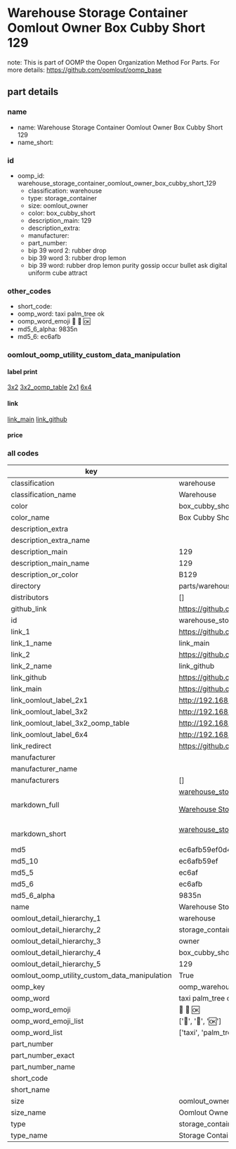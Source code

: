 # Warehouse Storage Container Oomlout Owner Box Cubby Short 129  

note: This is part of OOMP the Oopen Organization Method For Parts. For more details: https://github.com/oomlout/oomp_base

##  part details
  







### name
* name: Warehouse Storage Container Oomlout Owner Box Cubby Short 129
* name_short: 
### id
* oomp_id: warehouse_storage_container_oomlout_owner_box_cubby_short_129
  * classification: warehouse
  * type: storage_container
  * size: oomlout_owner
  * color: box_cubby_short
  * description_main: 129
  * description_extra: 
  * manufacturer: 
  * part_number: 
  * bip 39 word 2: rubber drop
  * bip 39 word 3: rubber drop lemon
  * bip 39 word: rubber drop lemon purity gossip occur bullet ask digital uniform cube attract

### other_codes
* short_code: 
* oomp_word: taxi palm_tree ok
* oomp_word_emoji :taxi: :palm_tree: :ok:
* md5_6_alpha: 9835n
* md5_6: ec6afb






### oomlout_oomp_utility_custom_data_manipulation
#### label print
[3x2](http://192.168.1.245:1112/?label=oomp%209835n)
[3x2_oomp_table](http://192.168.1.108:1112/?label=oomp%209835n)
[2x1](http://192.168.1.242:1112/?label=oomp%209835n)
[6x4](http://192.168.1.55:1112/?label=oomp%209835n)    

#### link

[link_main](https://github.com/oomlout/oomlout_oomp_version_1_messy/tree/main/parts/warehouse_storage_container_oomlout_owner_box_cubby_short_129) [link_github](https://github.com/oomlout/oomlout_oomp_version_1_messy/tree/main/parts/warehouse_storage_container_oomlout_owner_box_cubby_short_129)                             

#### price







### all codes 
| key | value |  
| --- | --- |  
| classification | warehouse |  
| classification_name | Warehouse |  
| color | box_cubby_short |  
| color_name | Box Cubby Short |  
| description_extra |  |  
| description_extra_name |  |  
| description_main | 129 |  
| description_main_name | 129 |  
| description_or_color | B129 |  
| directory | parts/warehouse_storage_container_oomlout_owner_box_cubby_short_129 |  
| distributors | [] |  
| github_link | https://github.com/oomlout/oomlout_oomp_part_src/tree/main/parts/warehouse_storage_container_oomlout_owner_box_cubby_short_129 |  
| id | warehouse_storage_container_oomlout_owner_box_cubby_short_129 |  
| link_1 | https://github.com/oomlout/oomlout_oomp_version_1_messy/tree/main/parts/warehouse_storage_container_oomlout_owner_box_cubby_short_129 |  
| link_1_name | link_main |  
| link_2 | https://github.com/oomlout/oomlout_oomp_version_1_messy/tree/main/parts/warehouse_storage_container_oomlout_owner_box_cubby_short_129 |  
| link_2_name | link_github |  
| link_github | https://github.com/oomlout/oomlout_oomp_version_1_messy/tree/main/parts/warehouse_storage_container_oomlout_owner_box_cubby_short_129 |  
| link_main | https://github.com/oomlout/oomlout_oomp_version_1_messy/tree/main/parts/warehouse_storage_container_oomlout_owner_box_cubby_short_129 |  
| link_oomlout_label_2x1 | http://192.168.1.242:1112/?label=oomp%209835n |  
| link_oomlout_label_3x2 | http://192.168.1.245:1112/?label=oomp%209835n |  
| link_oomlout_label_3x2_oomp_table | http://192.168.1.108:1112/?label=oomp%209835n |  
| link_oomlout_label_6x4 | http://192.168.1.55:1112/?label=oomp%209835n |  
| link_redirect | https://github.com/oomlout/oomlout_oomp_version_1_messy/tree/main/parts/warehouse_storage_container_oomlout_owner_box_cubby_short_129 |  
| manufacturer |  |  
| manufacturer_name |  |  
| manufacturers | [] |  
| markdown_full | [warehouse_storage_container_oomlout_owner_box_cubby_short_129](none)<br>[](none)<br>[Warehouse Storage Container Oomlout Owner Box Cubby Short 129](none)<br><br> |  
| markdown_short | [warehouse_storage_container_oomlout_owner_box_cubby_short_129](none)<br><br> |  
| md5 | ec6afb59ef0d43c663327ae4ff90dde6 |  
| md5_10 | ec6afb59ef |  
| md5_5 | ec6af |  
| md5_6 | ec6afb |  
| md5_6_alpha | 9835n |  
| name | Warehouse Storage Container Oomlout Owner Box Cubby Short 129 |  
| oomlout_detail_hierarchy_1 | warehouse |  
| oomlout_detail_hierarchy_2 | storage_container |  
| oomlout_detail_hierarchy_3 | owner |  
| oomlout_detail_hierarchy_4 | box_cubby_short |  
| oomlout_detail_hierarchy_5 | 129 |  
| oomlout_oomp_utility_custom_data_manipulation | True |  
| oomp_key | oomp_warehouse_storage_container_oomlout_owner_box_cubby_short_129 |  
| oomp_word | taxi palm_tree ok |  
| oomp_word_emoji | :taxi: :palm_tree: :ok: |  
| oomp_word_emoji_list | [':taxi:', ':palm_tree:', ':ok:'] |  
| oomp_word_list | ['taxi', 'palm_tree', 'ok'] |  
| part_number |  |  
| part_number_exact |  |  
| part_number_name |  |  
| short_code |  |  
| short_name |  |  
| size | oomlout_owner |  
| size_name | Oomlout Owner |  
| type | storage_container |  
| type_name | Storage Container |  
